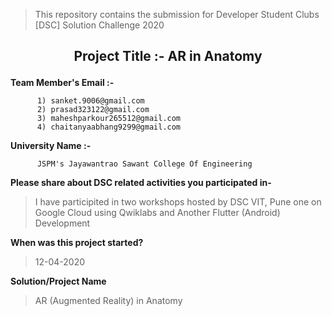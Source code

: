 
> This repository contains the submission for Developer Student Clubs [DSC] Solution Challenge 2020
## <p align="center"> Project Title :- AR in Anatomy </p>



**Team Member's Email :-**

          1) sanket.9006@gmail.com      
          2) prasad323122@gmail.com
          3) maheshparkour265512@gmail.com
          4) chaitanyaabhang9299@gmail.com

**University Name :-**

          JSPM's Jayawantrao Sawant College Of Engineering


**Please share about DSC related activities you participated in-**
> I have participited in two workshops hosted by DSC VIT, Pune one on Google Cloud using Qwiklabs and Another Flutter (Android) Development

**When was this project started?**
> 12-04-2020

**Solution/Project Name**
> AR (Augmented Reality) in Anatomy

